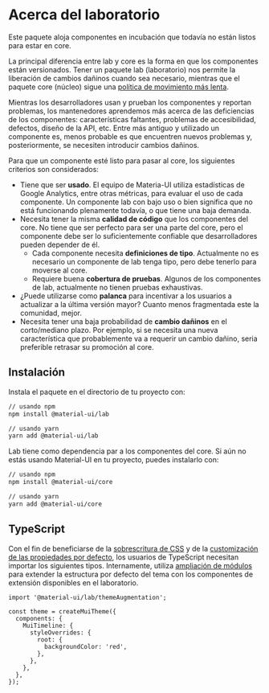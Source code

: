 # Acerca del laboratorio

<p class="description">Este paquete aloja componentes en incubación que todavía no están listos para estar en core.</p>

La principal diferencia entre lab y core es la forma en que los componentes están versionados. Tener un paquete lab (laboratorio) nos permite la liberación de cambios dañinos cuando sea necesario, mientras que el paquete core (núcleo) sigue una [política de movimiento más lenta](https://material-ui.com/versions/#release-frequency).

Mientras los desarrolladores usan y prueban los componentes y reportan problemas, los mantenedores aprendemos más acerca de las deficiencias de los componentes: características faltantes, problemas de accesibilidad, defectos, diseño de la API, etc. Entre más antiguo y utilizado un componente es, menos probable es que encuentren nuevos problemas y, posteriormente, se necesiten introducir cambios dañinos.

Para que un componente esté listo para pasar al core, los siguientes criterios son considerados:

- Tiene que ser **usado**. El equipo de Materia-UI utiliza estadísticas de Google Analytics, entre otras métricas, para evaluar el uso de cada componente. Un componente lab con bajo uso o bien significa que no está funcionando plenamente todavía, o que tiene una baja demanda.
- Necesita tener la misma **calidad de código** que los componentes del core. No tiene que ser perfecto para ser una parte del core, pero el componente debe ser lo suficientemente confiable que desarrolladores pueden depender de él.
  - Cada componente necesita **definiciones de tipo**. Actualmente no es necesario un componente de lab tenga tipo, pero debe tenerlo para moverse al core.
  - Requiere buena **cobertura de pruebas**. Algunos de los componentes de lab, actualmente no tienen pruebas exhaustivas.
- ¿Puede utilizarse como **palanca** para incentivar a los usuarios a actualizar a la última versión mayor? Cuanto menos fragmentada este la comunidad, mejor.
- Necesita tener una baja probabilidad de **cambio dañinos** en el corto/mediano plazo. Por ejemplo, si se necesita una nueva característica que probablemente va a requerir un cambio dañino, seria preferible retrasar su promoción al core.

## Instalación

Instala el paquete en el directorio de tu proyecto con:

```sh
// usando npm
npm install @material-ui/lab

// usando yarn
yarn add @material-ui/lab
```

Lab tiene como dependencia par a los componentes del core. Si aún no estás usando Material-UI en tu proyecto, puedes instalarlo con:

```sh
// usando npm
npm install @material-ui/core

// usando yarn
yarn add @material-ui/core
```

## TypeScript

Con el fin de beneficiarse de la [sobrescritura de CSS](/customization/theme-components/#global-style-overrides) y de la [customización de las propiedades por defecto](/customization/theme-components/#default-props), los usuarios de TypeScript necesitan importar los siguientes tipos. Internamente, utiliza [ampliación de módulos](/guides/typescript/#customization-of-theme) para extender la estructura por defecto del tema con los componentes de extensión disponibles en el laboratorio.

```tsx
import '@material-ui/lab/themeAugmentation';

const theme = createMuiTheme({
  components: {
    MuiTimeline: {
      styleOverrides: {
        root: {
          backgroundColor: 'red',
        },
      },
    },
  },
});
```
